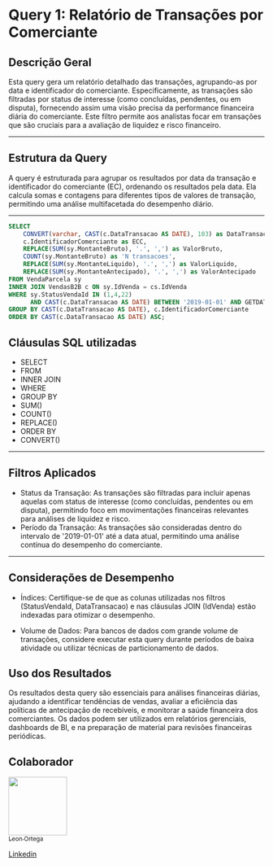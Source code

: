 # Query 1: Relatório de Transações por Comerciante

## Descrição Geral
  Esta query gera um relatório detalhado das transações, agrupando-as por data e identificador do comerciante. Especificamente, as transações são filtradas por status de interesse (como concluídas, pendentes, ou em disputa), fornecendo assim uma visão precisa da performance financeira diária do comerciante. Este filtro permite aos analistas focar em transações que são cruciais para a avaliação de liquidez e risco financeiro.
<hr>

## Estrutura da Query
A query é estruturada para agrupar os resultados por data da transação e identificador do comerciante (EC), ordenando os resultados pela data. Ela calcula somas e contagens para diferentes tipos de valores de transação, permitindo uma análise multifacetada do desempenho diário.
<hr>

``` SQL
SELECT 
    CONVERT(varchar, CAST(c.DataTransacao AS DATE), 103) as DataTransacao,
    c.IdentificadorComerciante as ECC,
    REPLACE(SUM(sy.MontanteBruto), '.', ',') as ValorBruto,
    COUNT(sy.MontanteBruto) as 'N transacoes',
    REPLACE(SUM(sy.MontanteLiquido), '.', ',') as ValorLiquido,
    REPLACE(SUM(sy.MontanteAntecipado), '.', ',') as ValorAntecipado
FROM VendaParcela sy
INNER JOIN VendasB2B c ON sy.IdVenda = cs.IdVenda
WHERE sy.StatusVendaId IN (1,4,22)
      AND CAST(c.DataTransacao AS DATE) BETWEEN '2019-01-01' AND GETDATE()
GROUP BY CAST(c.DataTransacao AS DATE), c.IdentificadorComerciante
ORDER BY CAST(c.DataTransacao AS DATE) ASC;

```
## Cláusulas SQL utilizadas
 * SELECT
 * FROM
 * INNER JOIN
 * WHERE 
 * GROUP BY
 * SUM()
 * COUNT()
 * REPLACE()
 * ORDER BY 
 * CONVERT()

<hr>

## Filtros Aplicados
* Status da Transação: As transações são filtradas para incluir apenas aquelas com status de interesse (como concluídas, pendentes ou em disputa), permitindo foco em movimentações financeiras relevantes para análises de liquidez e risco.
* Período da Transação: As transações são consideradas dentro do intervalo de '2019-01-01' até a data atual, permitindo uma análise contínua do desempenho do comerciante.

<hr>

## Considerações de Desempenho

* Índices: Certifique-se de que as colunas utilizadas nos filtros (StatusVendaId, DataTransacao) e nas cláusulas JOIN (IdVenda) estão indexadas para otimizar o desempenho.

* Volume de Dados: Para bancos de dados com grande volume de transações, considere executar esta query durante períodos de baixa atividade ou utilizar técnicas de particionamento de dados.

## Uso dos Resultados

Os resultados desta query são essenciais para análises financeiras diárias, ajudando a identificar tendências de vendas, avaliar a eficiência das políticas de antecipação de recebíveis, e monitorar a saúde financeira dos comerciantes. Os dados podem ser utilizados em relatórios gerenciais, dashboards de BI, e na preparação de material para revisões financeiras periódicas.

## Colaborador
[<img src="https://avatars.githubusercontent.com/u/64026100?v=4" width=115> <br><sub>Leon Ortega</sub>](https://github.com/Leonkoc)

[Linkedin](https://www.linkedin.com/in/leon-ortega-cerqueira-frontend/)